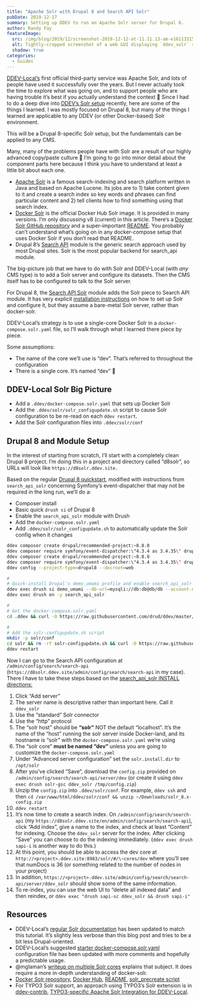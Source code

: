 ```yaml
---
title: "Apache Solr with Drupal 8 and Search API Solr"
pubDate: 2019-12-17
summary: Setting up DDEV to run an Apache Solr server for Drupal 8.
author: Randy Fay
featureImage:
  src: /img/blog/2019/12/screenshot-2019-12-12-at-11.11.13-am-e1611331510843.png
  alt: Tightly-cropped screenshot of a web GUI displaying `ddev_solr` server’s indexing progress
  shadow: true
categories:
  - Guides
---
```


[DDEV-Local’s](http://ddev.com/ddev-local) first official third-party service was Apache Solr, and lots of people have used it successfully over the years. But I never actually took the time to explore what was going on, and to support people who are having trouble it’s best if you actually understand the context 🙂 Since I had to do a deep dive into [DDEV’s Solr setup](https://ddev.readthedocs.io/en/stable/users/extend/additional-services/#apache-solr) recently, here are some of the things I learned. I was mostly focused on Drupal 8, but many of the things I learned are applicable to any DDEV (or other Docker-based) Solr environment.

This will be a Drupal 8-specific Solr setup, but the fundamentals can be applied to any CMS.

Many, many of the problems people have with Solr are a result of our highly advanced copy/paste culture 🙂 I’m going to go into minor detail about the component parts here because I think you have to understand at least a little bit about each one.

- [Apache Solr](https://lucene.apache.org/solr/) is a famous search-indexing and search platform written in Java and based on Apache Lucene. Its jobs are to 1) take content given to it and create a search index so key words and phrases can find particular content and 2) tell clients how to find something using that search index.
- [Docker Solr](https://hub.docker.com/%5F/solr/) is the official Docker Hub Solr image. It is provided in many versions. I’m only discussing v8 (current) in this article. There’s a [Docker Solr GitHub repository](https://github.com/docker-solr/docker-solr) and a super-important [README](https://github.com/docker-solr/docker-solr/blob/master/README.md). You probably can’t understand what’s going on in any docker-compose setup that uses Docker Solr if you don’t read that README.
- Drupal 8’s [Search API](https://www.drupal.org/project/search%5Fapi) module is the generic search approach used by most Drupal sites. Solr is the most popular backend for search_api module.

The big-picture job that we have to do with Solr and DDEV-Local (with _any_ CMS type) is to add a Solr server and configure its datasets. Then the CMS itself has to be configured to talk to the Solr server.

For Drupal 8, the [Search API Solr](https://www.drupal.org/project/search%5Fapi%5Fsolr) module adds the Solr piece to Search API module. It has very explicit [installation instructions](https://git.drupalcode.org/project/search%5Fapi%5Fsolr/blob/8.x-3.x/INSTALL.md) on how to set up Solr and configure it, but they assume a bare-metal Solr server, rather than docker-solr.

DDEV-Local’s strategy is to use a single-core Docker Solr in a `docker-compose.solr.yaml` file, so I’ll walk through what I learned there piece by piece.

Some assumptions:

- The name of the core we’ll use is “dev”. That’s referred to throughout the configuration
- There is a single core. It’s named “dev” 🙂

## DDEV-Local Solr Big Picture

- Add a `.ddev/docker-compose.solr.yaml` that sets up Docker Solr
- Add the `.ddev/solr/solr_configupdate.sh` script to cause Solr configuration to be re-read on each `ddev restart`.
- Add the Solr configuration files into `.ddev/solr/conf`

## Drupal 8 and Module Setup

In the interest of starting from scratch, I’ll start with a completely clean Drupal 8 project. I’m doing this in a project and directory called “d8solr”, so URLs will look like `https://d8solr.ddev.site.`

Based on the regular [Drupal 8 quickstart](https://ddev.readthedocs.io/en/stable/users/cli-usage/#drupal-8-quickstart), modified with instructions from `search_api_solr` concerning Symfony’s event-dispatcher that may not be required in the long run, we’ll do a:

- Composer install
- Basic quick `drush si` of Drupal 8
- Enable the `search_api_solr` module with Drush
- Add the `docker-compose.solr.yaml`
- Add `.ddev/solr/solr_configupdate.sh` to automatically update the Solr config when it changes

```bash
ddev composer create drupal/recommended-project:~8.8.0
ddev composer require symfony/event-dispatcher:\"4.3.4 as 3.4.35\" drupal/search_api_solr ddev config --project-type=drupal8 --docroot=web
ddev composer create drupal/recommended-project:~8.8.0
ddev composer require symfony/event-dispatcher:\"4.3.4 as 3.4.35\" drupal/search_api_solr
ddev config --project-type=drupal8 --docroot=web

#
# Quick-install Drupal's demo_umami profile and enable search_api_solr
ddev exec drush si demo_umami --db-url=mysqli://db:db@db/db --account-name=admin --account-pass=admin
ddev exec drush en -y search_api_solr

#
# Get the docker-compose.solr.yaml
cd .ddev && curl -O https://raw.githubusercontent.com/drud/ddev/master/pkg/servicetest/testdata/TestServices/docker-compose.solr.yaml

#
# Add the solr-configupdate.sh script
mkdir -p solr/conf
cd solr && rm -rf solr-configupdate.sh && curl -O https://raw.githubusercontent.com/drud/ddev/master/pkg/servicetest/testdata/TestServices/solr-configupdate.sh && chmod +x solr-configupdate.sh
ddev restart

```

Now I can go to the Search API configuration at `/admin/config/search/search-api` (`https://d8solr.ddev.site/admin/config/search/search-api` in my case). There I have to take these steps based on the [search_api_solr INSTALL directions:](https://git.drupalcode.org/project/search%5Fapi%5Fsolr/blob/8.x-3.x/INSTALL.md)

1. Click “Add server”
2. The server name is descriptive rather than important here. Call it `ddev_solr`
3. Use the “standard” Solr connector
4. Use the “http” protocol
5. The “solr host” should be **“solr”** NOT the default “localhost”. It’s the name of the “host” running the solr server inside Docker-land, and its hostname is “solr” with the `docker-compose.solr.yaml` we’re using
6. The “solr core” **must be named “dev”** unless you are going to customize the `docker-compose.solr.yaml`
7. Under “Advanced server configuration” set the `solr.install.dir` to `/opt/solr`
8. After you’ve clicked “Save”, download the `config.zip` provided on `/admin/config/search/search-api/server/dev` (or create it using `ddev exec drush solr-gsc ddev_solr /tmp/config.zip`)
9. Unzip the `config.zip` into `.ddev/solr/conf`. For example, `ddev ssh` and then `cd /var/www/html/ddev/solr/conf && unzip ~/Downloads/solr_8.x-config.zip`
10. `ddev restart`
11. It’s now time to create a search index. On `/admin/config/search/search-api` (my `https://d8solr.ddev.site/en/admin/config/search/search-api`), click “Add index”, give a name to the index, and check at least “Content” for indexing. Choose the `ddev_solr` server for the index. After clicking “Save” you can choose to do the indexing immediately. (`ddev exec drush sapi-i` is another way to do this.)
12. At this point, you should be able to access the dev core at `http://<project>.ddev.site:8983/solr/#/\~cores/dev` where you’ll see that numDocs is 36 (or something related to the number of nodes in your project)
13. In addition, `https://<project>.ddev.site/admin/config/search/search-api/server/ddev_solr` should show some of the same information.
14. To re-index, you can use the web UI to “delete all indexed data” and then reindex, or `ddev exec "drush sapi-sc ddev_solr && drush sapi-i"`

## Resources

- DDEV-Local’s [regular Solr documentation](https://ddev.readthedocs.io/en/latest/users/extend/additional-services/#apache-solr) has been updated to match this tutorial. It’s slightly less verbose than this blog post and tries to be a bit less Drupal-oriented.
- DDEV-Local’s suggested [starter docker-compose.solr.yaml](https://github.com/ddev/ddev/blob/master/pkg/servicetest/testdata/TestServices/docker-compose.solr.yaml) configuration file has been updated with more comments and hopefully a predictable usage.
- @mglaman’s [writeup on multiple Solr cores](https://glamanate.com/blog/using-multiple-solr-cores-ddev) explains that subject. It does require a more in-depth understanding of docker-solr.
- [Docker Solr repository](https://github.com/docker-solr/docker-solr), [Docker Hub](https://hub.docker.com/%5F/solr/), [README](https://github.com/docker-solr/docker-solr/blob/master/README.md), [solr_precreate script](https://github.com/docker-solr/docker-solr/blob/master/scripts/solr-precreate)
- For TYPO3 Solr support, an approach using TYPO3’s Solr extension is in [ddev-contrib](https://github.com/ddev/ddev-contrib), [TYPO3-specific Apache Solr Integration for DDEV-Local](https://github.com/ddev/ddev-contrib/tree/master/docker-compose-services/typo3-solr).
